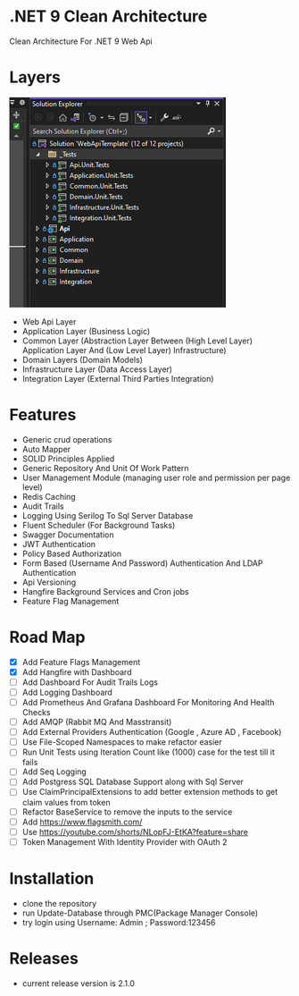 # .NET 9 Clean Architecture
Clean Architecture For .NET 9 Web Api

# Layers
![layers](https://github.com/mhmoudalaskalany/Images/raw/main/clean_architecture_images/CleanArchitecture.png)
- Web Api Layer 
- Application Layer (Business Logic)
- Common Layer  (Abstraction Layer Between (High Level Layer) Application Layer And (Low Level Layer) Infrastructure)
- Domain Layers (Domain Models)
- Infrastructure Layer (Data Access Layer)
- Integration Layer (External Third Parties Integration)

# Features

- Generic crud operations
- Auto Mapper
- SOLID Principles Applied
- Generic Repository And Unit Of Work Pattern
- User Management Module (managing user role and permission per page level)
- Redis Caching
- Audit Trails
- Logging Using Serilog To Sql Server Database
- Fluent Scheduler (For Background Tasks)
- Swagger Documentation
- JWT Authentication
- Policy Based Authorization
- Form Based (Username And Password) Authentication And LDAP Authentication
- Api Versioning
- Hangfire Background Services and Cron jobs
- Feature Flag Management 

# Road Map
- [x] Add Feature Flags Management
- [X] Add Hangfire with Dashboard
- [ ] Add Dashboard For Audit Trails Logs
- [ ] Add Logging Dashboard
- [ ] Add Prometheus And Grafana Dashboard For Monitoring And Health Checks
- [ ] Add AMQP (Rabbit MQ And Masstransit)
- [ ] Add External Providers Authentication (Google , Azure AD , Facebook)
- [ ] Use File-Scoped Namespaces to make refactor easier
- [ ] Run Unit Tests using Iteration Count like (1000) case for the test till it fails 
- [ ] Add Seq Logging
- [ ] Add Postgress SQL Database Support along with Sql Server 
- [ ] Use ClaimPrincipalExtensions to add better extension methods to get claim values from token
- [ ] Refactor BaseService to remove the inputs to the service
- [ ] Add https://www.flagsmith.com/
- [ ] Use https://youtube.com/shorts/NLopFJ-EtKA?feature=share
- [ ] Token Management With Identity Provider with OAuth 2
# Installation

- clone the repository
- run Update-Database through PMC(Package Manager Console)
- try login using Username: Admin ; Password:123456

# Releases
- current release version is 2.1.0
